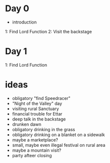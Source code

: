 # Day 0

* introduction

1: Find Lord Function
2: Visit the backstage

# Day 1

1: Find Lord Function

# ideas

* obligatory "find Speedracer"
* "Night of the Valley" day
* visiting rural Sanctuary
* financial trouble for Ettar
* deep talk in the backstage
* drunken dawn
* obligatory drinking in the grass
* obligatory drinking on a blanket on a sidewalk
* maybe a marketplace?
* small, maybe even illegal festival on rural area
* maybe a mountain visit?
* party afteer closing